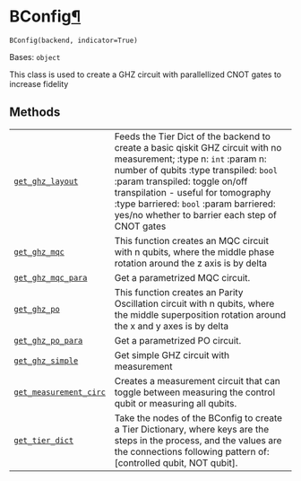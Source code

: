 # BConfig[¶](#bconfig "Permalink to this headline")

<span id="undefined" />

`BConfig(backend, indicator=True)`

Bases: `object`

This class is used to create a GHZ circuit with parallellized CNOT gates to increase fidelity

## Methods

|                                                                                                                                                                                                  |                                                                                                                                                                                                                                                                                                                                    |
| ------------------------------------------------------------------------------------------------------------------------------------------------------------------------------------------------ | ---------------------------------------------------------------------------------------------------------------------------------------------------------------------------------------------------------------------------------------------------------------------------------------------------------------------------------- |
| [`get_ghz_layout`](qiskit.ignis.verification.BConfig.get_ghz_layout#qiskit.ignis.verification.BConfig.get_ghz_layout "qiskit.ignis.verification.BConfig.get_ghz_layout")                         | Feeds the Tier Dict of the backend to create a basic qiskit GHZ circuit with no measurement; :type n: `int` :param n: number of qubits :type transpiled: `bool` :param transpiled: toggle on/off transpilation - useful for tomography :type barriered: `bool` :param barriered: yes/no whether to barrier each step of CNOT gates |
| [`get_ghz_mqc`](qiskit.ignis.verification.BConfig.get_ghz_mqc#qiskit.ignis.verification.BConfig.get_ghz_mqc "qiskit.ignis.verification.BConfig.get_ghz_mqc")                                     | This function creates an MQC circuit with n qubits, where the middle phase rotation around the z axis is by delta                                                                                                                                                                                                                  |
| [`get_ghz_mqc_para`](qiskit.ignis.verification.BConfig.get_ghz_mqc_para#qiskit.ignis.verification.BConfig.get_ghz_mqc_para "qiskit.ignis.verification.BConfig.get_ghz_mqc_para")                 | Get a parametrized MQC circuit.                                                                                                                                                                                                                                                                                                    |
| [`get_ghz_po`](qiskit.ignis.verification.BConfig.get_ghz_po#qiskit.ignis.verification.BConfig.get_ghz_po "qiskit.ignis.verification.BConfig.get_ghz_po")                                         | This function creates an Parity Oscillation circuit with n qubits, where the middle superposition rotation around the x and y axes is by delta                                                                                                                                                                                     |
| [`get_ghz_po_para`](qiskit.ignis.verification.BConfig.get_ghz_po_para#qiskit.ignis.verification.BConfig.get_ghz_po_para "qiskit.ignis.verification.BConfig.get_ghz_po_para")                     | Get a parametrized PO circuit.                                                                                                                                                                                                                                                                                                     |
| [`get_ghz_simple`](qiskit.ignis.verification.BConfig.get_ghz_simple#qiskit.ignis.verification.BConfig.get_ghz_simple "qiskit.ignis.verification.BConfig.get_ghz_simple")                         | Get simple GHZ circuit with measurement                                                                                                                                                                                                                                                                                            |
| [`get_measurement_circ`](qiskit.ignis.verification.BConfig.get_measurement_circ#qiskit.ignis.verification.BConfig.get_measurement_circ "qiskit.ignis.verification.BConfig.get_measurement_circ") | Creates a measurement circuit that can toggle between measuring the control qubit or measuring all qubits.                                                                                                                                                                                                                         |
| [`get_tier_dict`](qiskit.ignis.verification.BConfig.get_tier_dict#qiskit.ignis.verification.BConfig.get_tier_dict "qiskit.ignis.verification.BConfig.get_tier_dict")                             | Take the nodes of the BConfig to create a Tier Dictionary, where keys are the steps in the process, and the values are the connections following pattern of: \[controlled qubit, NOT qubit].                                                                                                                                       |
